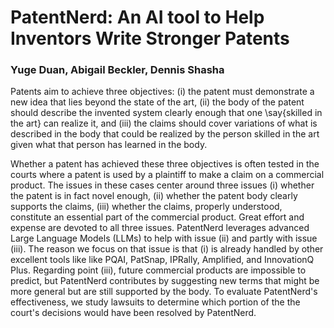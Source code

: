 # PatentNerd: An AI tool to Help Inventors Write Stronger Patents
### Yuge Duan, Abigail Beckler, Dennis Shasha
Patents aim to achieve three objectives: (i) the patent must demonstrate a new idea that lies beyond the state of the art, (ii)  the body of the patent should describe the invented system clearly enough that  one \say{skilled in the art} can realize it, and (iii) the claims should cover variations of what is described in the body that could be realized by the person skilled in the art given what that person has learned in the body.  
  
Whether a patent has achieved these three objectives is often tested in the courts where a patent is used by a plaintiff to make a claim on a commercial product.  The issues in these cases center around three issues (i) whether the patent is in fact novel enough, (ii) whether the patent body clearly supports the claims, (iii) whether the claims, properly understood, constitute an essential part of the commercial product.  Great effort and expense are devoted to all three issues. PatentNerd leverages advanced Large Language Models (LLMs) to help with issue (ii) and partly with issue (iii). The reason we focus on that issue is that (i) is already handled by other excellent tools like like PQAI, PatSnap, IPRally, Amplified, and InnovationQ Plus. Regarding point (iii), future commercial products are impossible to predict, but PatentNerd contributes by suggesting new terms that might be more general but are still supported by the body.  To evaluate PatentNerd's effectiveness, we study lawsuits to determine which portion of the  the court's decisions would have been resolved by PatentNerd.

